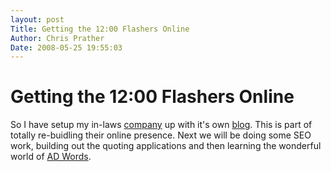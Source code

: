 ```yaml
---
layout: post
Title: Getting the 12:00 Flashers Online  
Author: Chris Prather
Date: 2008-05-25 19:55:03
---
```


# Getting the 12:00 Flashers Online
So I have setup my in-laws [company](http://www.mpisi.net) up with it's own [blog](http://www.mpisi.net/blog). This is part of totally re-buidling their online presence. Next we will be doing some SEO work, building out the quoting applications and then learning the wonderful world of [AD Words](https://adwords.google.com/).
